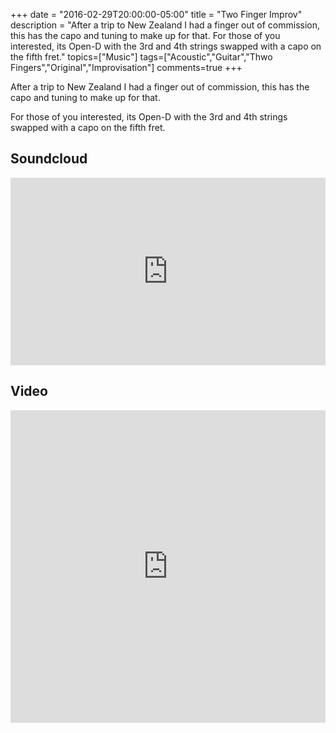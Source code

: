 +++
date = "2016-02-29T20:00:00-05:00"
title = "Two Finger Improv"
description = "After a trip to New Zealand I had a finger out of commission, this has the capo and tuning to make up for that. For those of you interested, its Open-D with the 3rd and 4th strings swapped with a capo on the fifth fret."
topics=["Music"]
tags=["Acoustic","Guitar","Thwo Fingers","Original","Improvisation"]
comments=true
+++

After a trip to New Zealand I had a finger out of commission, this has the capo and tuning to make up for that.

For those of you interested, its Open-D with the 3rd and 4th strings swapped with a capo on the fifth fret.

## Soundcloud ##

<iframe width="100%" height="300" scrolling="no" frameborder="no" src="https://w.soundcloud.com/player/?url=https%3A//api.soundcloud.com/tracks/249396169&amp;auto_play=false&amp;hide_related=false&amp;show_comments=true&amp;show_user=true&amp;show_reposts=false&amp;visual=true"></iframe>

## Video ##
<iframe width="100%" height="500" src="https://www.youtube.com/embed/JcxvVXDOSFQ" frameborder="0" allowfullscreen></iframe>
